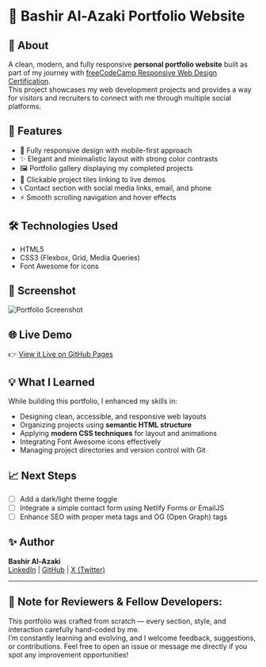 # 🚀 Bashir Al-Azaki Portfolio Website

## 📖 About
A clean, modern, and fully responsive **personal portfolio website** built as part of my journey with [freeCodeCamp Responsive Web Design Certification](https://www.freecodecamp.org/).  
This project showcases my web development projects and provides a way for visitors and recruiters to connect with me through multiple social platforms.

## 🎨 Features
- 📱 Fully responsive design with mobile-first approach  
- ✨ Elegant and minimalistic layout with strong color contrasts  
- 🖼️ Portfolio gallery displaying my completed projects  
- 🔗 Clickable project tiles linking to live demos  
- 📞 Contact section with social media links, email, and phone  
- ⚡ Smooth scrolling navigation and hover effects  

## 🛠️ Technologies Used
- HTML5  
- CSS3 (Flexbox, Grid, Media Queries)  
- Font Awesome for icons  

## 📸 Screenshot
![Portfolio Screenshot](screenshot.png)

## 🌐 Live Demo
👉 [View it Live on GitHub Pages](https://AL-Azaki.github.io/bashir-al-azaki-portfolio/)

## 💡 What I Learned
While building this portfolio, I enhanced my skills in:
- Designing clean, accessible, and responsive web layouts  
- Organizing projects using **semantic HTML structure**  
- Applying **modern CSS techniques** for layout and animations  
- Integrating Font Awesome icons effectively  
- Managing project directories and version control with Git  

## 📈 Next Steps
- [ ] Add a dark/light theme toggle  
- [ ] Integrate a simple contact form using Netlify Forms or EmailJS  
- [ ] Enhance SEO with proper meta tags and OG (Open Graph) tags  

## ✨ Author
**Bashir Al-Azaki**  
[LinkedIn](https://ye.linkedin.com/in/bashir-al-azaki-423453356) | [GitHub](https://github.com/AL-Azaki) | [X (Twitter)](https://x.com/AzakiBashi68391)

---

## 📌 Note for Reviewers & Fellow Developers:
This portfolio was crafted from scratch — every section, style, and interaction carefully hand-coded by me.  
I’m constantly learning and evolving, and I welcome feedback, suggestions, or contributions. Feel free to open an issue or message me directly if you spot any improvement opportunities!

